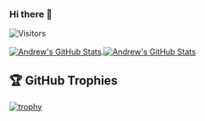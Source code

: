### Hi there 👋

<!--
**matepak/matepak** is a ✨ _special_ ✨ repository because its `README.md` (this file) appears on your GitHub profile.

Here are some ideas to get you started:

- 🔭 I’m currently working on ...
- 🌱 I’m currently learning ...
- 👯 I’m looking to collaborate on ...
- 🤔 I’m looking for help with ...
- 💬 Ask me about ...
- 📫 How to reach me: ...
- 😄 Pronouns: ...
- ⚡ Fun fact: ...
-->

![Visitors](https://visitor-badge.laobi.icu/badge?page_id=matepak)

<a href="https://github.com/matepak/matepak">
  <img align="center" src="https://github-readme-stats.vercel.app/api/top-langs/?username=matepak&hide=c%2B%2B,c,matlab,assembly&title_color=6aa6f8&text_color=8a919a&icon_color=6aa6f8&bg_color=22272e" alt="Andrew's GitHub Stats" />
</a>

<a href="https://github.com/matepak/matepak">
  <img align="center" src="https://github-readme-stats.vercel.app/api?username=matepak&show_icons=true&line_height=27&count_private=true&title_color=6aa6f8&text_color=8a919a&icon_color=6aa6f8&bg_color=22272e" alt="Andrew's GitHub Stats" />
</a>


## 🏆 GitHub Trophies

[![trophy](https://github-profile-trophy.vercel.app/?username=matepak&theme=chalk)](https://github.com/ryo-ma/github-profile-trophy)

